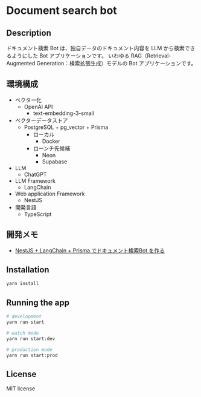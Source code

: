 # Document search bot

## Description

ドキュメント検索 Bot は、独自データのドキュメント内容を LLM から検索できるようにした Bot アプリケーションです。
いわゆる RAG（Retrieval-Augmented Generation：検索拡張生成）モデルの Bot アプリケーションです。

## 環境構成

- ベクター化
    - OpenAI API
        - text-embedding-3-small
- ベクターデータストア
    - PostgreSQL + pg_vector + Prisma
        - ローカル
            - Docker
        - ローンチ先候補
            - Neon
            - Supabase
- LLM
    - ChatGPT
- LLM Framework
    - LangChain
- Web application Framework
    - NestJS
- 開発言語
    - TypeScript

## 開発メモ

- [NestJS + LangChain + Prisma でドキュメント検索Bot を作る](https://zenn.dev/sumihiro3/scraps/421cd55a3cbc34)

## Installation

```bash
yarn install
```

## Running the app

```bash
# development
yarn run start

# watch mode
yarn run start:dev

# production mode
yarn run start:prod
```

## License

MIT license
